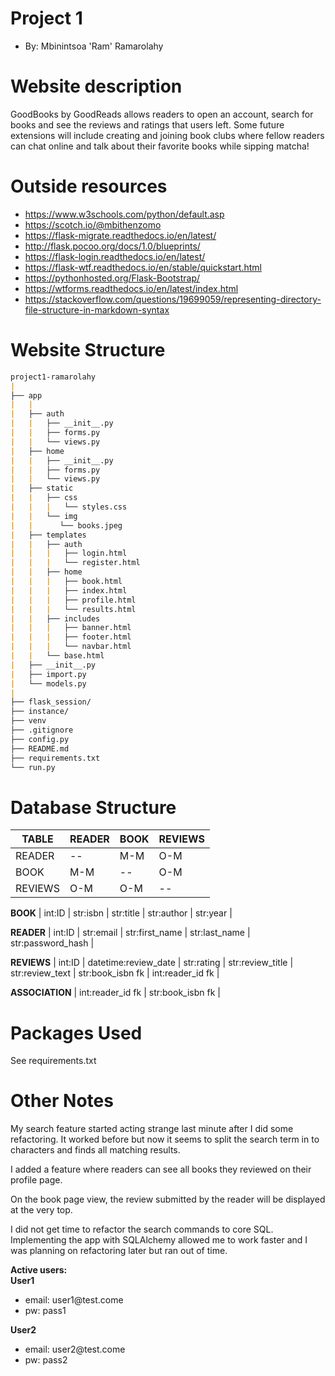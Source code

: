 # Project 1
+ By: Mbinintsoa 'Ram' Ramarolahy

# Website description
GoodBooks by GoodReads allows readers to open an account, search for books and see the reviews
and ratings that users left. 
Some future extensions will include creating and joining book clubs where fellow readers
can chat online and talk about their favorite books while sipping matcha!

# Outside resources
+ https://www.w3schools.com/python/default.asp
+ https://scotch.io/@mbithenzomo
+ https://flask-migrate.readthedocs.io/en/latest/
+ http://flask.pocoo.org/docs/1.0/blueprints/
+ https://flask-login.readthedocs.io/en/latest/
+ https://flask-wtf.readthedocs.io/en/stable/quickstart.html
+ https://pythonhosted.org/Flask-Bootstrap/
+ https://wtforms.readthedocs.io/en/latest/index.html
+ https://stackoverflow.com/questions/19699059/representing-directory-file-structure-in-markdown-syntax

# Website Structure
```markdown
project1-ramarolahy
|    
├── app
|   |
|   ├── auth
|   |   ├── __init__.py
|   |   ├── forms.py
|   |   └── views.py
|   ├── home
|   |   ├── __init__.py
|   |   ├── forms.py
|   |   └── views.py
|   ├── static
|   |   ├── css
|   |   |   └── styles.css
|   |   └── img
|   |      └── books.jpeg
|   ├── templates
|   |   ├── auth
|   |   |   ├── login.html
|   |   |   └── register.html
|   |   ├── home
|   |   |   ├── book.html
|   |   |   ├── index.html
|   |   |   ├── profile.html
|   |   |   └── results.html
|   |   ├── includes
|   |   |   ├── banner.html
|   |   |   ├── footer.html
|   |   |   └── navbar.html
|   |   └── base.html
|   ├── __init__.py
|   ├── import.py
|   └── models.py
|
├── flask_session/
├── instance/
├── venv
├── .gitignore
├── config.py
├── README.md
├── requirements.txt
└── run.py
```

# Database Structure

|   TABLE	|   READER	|   BOOK	|   REVIEWS	|
|---	    |---	    |---	    |---    	|
|   READER	|     --   	|    M-M    |    O-M  	|
|   BOOK	|    M-M    |     --	|    O-M  	|
|   REVIEWS	|    O-M  	|    O-M  	|     --  	|

**BOOK**
|   int:ID	|   str:isbn	|   str:title	|   str:author	|   str:year	|

**READER**
|   int:ID	|   str:email	|   str:first_name	|   str:last_name	|   str:password_hash	|

**REVIEWS**
|   int:ID	|   datetime:review_date	|   str:rating	|   str:review_title	|   str:review_text	|   str:book_isbn fk	|   int:reader_id fk	|

**ASSOCIATION**
|   int:reader_id fk	|   str:book_isbn fk	|

# Packages Used
See requirements.txt

# Other Notes
My search feature started acting strange last minute after I did some refactoring. It worked before but now it seems to 
split the search term in to characters and finds all matching results.

I added a feature where readers can see all books they reviewed on their profile page.

On the book page view, the review submitted by the reader will be displayed at the very top.

I did not get time to refactor the search commands to core SQL. Implementing the app with SQLAlchemy allowed me to work faster
and I was planning on refactoring later but ran out of time.

**Active users:**
<br>
<b>User1</b>
<ul>
    <li>email: user1@test.come</li>
    <li>pw: pass1</li>
</ul>
<b>User2</b>
<ul>
    <li>email: user2@test.come</li>
    <li>pw: pass2</li>
</ul>
